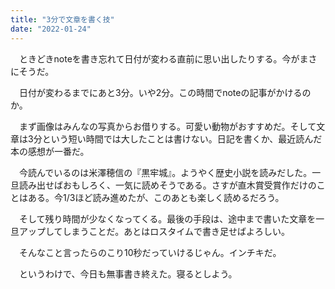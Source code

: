 ```yaml
---
title: "3分で文章を書く技"
date: "2022-01-24"
---
```


　ときどきnoteを書き忘れて日付が変わる直前に思い出したりする。今がまさにそうだ。

　日付が変わるまでにあと3分。いや2分。この時間でnoteの記事がかけるのか。

　まず画像はみんなの写真からお借りする。可愛い動物がおすすめだ。そして文章は3分という短い時間では大したことは書けない。日記を書くか、最近読んだ本の感想が一番だ。

　今読んでいるのは米澤穂信の『黒牢城』。ようやく歴史小説を読みだした。一旦読み出せばおもしろく、一気に読めそうである。さすが直木賞受賞作だけのことはある。今1/3ほど読み進めたが、このあとも楽しく読めるだろう。

　そして残り時間が少なくなってくる。最後の手段は、途中まで書いた文章を一旦アップしてしまうことだ。あとはロスタイムで書き足せばよろしい。

　そんなこと言ったらのこり10秒だっていけるじゃん。インチキだ。

　というわけで、今日も無事書き終えた。寝るとしよう。
